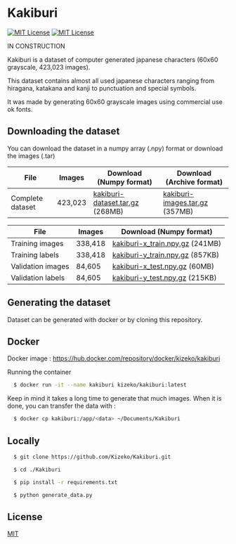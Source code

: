 
# Kakiburi

[![MIT License](https://img.shields.io/badge/License-MIT-green.svg)](https://choosealicense.com/licenses/mit/) [![MIT License](https://img.shields.io/badge/Release-0.0.1-blue)](https://google.com)

IN CONSTRUCTION

Kakiburi is a dataset of computer generated japanese characters (60x60 grayscale, 423,023 images).

This dataset contains almost all used japanese characters ranging from hiragana, katakana and kanji to punctuation and special symbols.

It was made by generating 60x60 grayscale images using commercial use ok fonts.
## Downloading the dataset

You can download the dataset in a numpy array (.npy) format or download the images (.tar)

File | Images | Download (Numpy format) | Download (Archive format)
--- | --- | --- | --- |
Complete dataset | 423,023 | [kakiburi-dataset.tar.gz](https://github.com/Kizeko/Kakiburi/releases/download/Latest/kakiburi-dataset.tar.gz) (268MB) | [kakiburi-images.tar.gz](https://github.com/Kizeko/Kakiburi/releases/download/Latest/kakiburi-images.tar.gz) (357MB)

File | Images | Download (Numpy format) |
--- | --- | --- |
Training images | 338,418 | [kakiburi-x_train.npy.gz](https://github.com/Kizeko/Kakiburi/releases/download/Latest/kakiburi-x_train.npy.gz) (241MB) |
Training labels | 338,418 | [kakiburi-y_train.npy.gz](https://github.com/Kizeko/Kakiburi/releases/download/Latest/kakiburi-y_train.npy.gz) (857KB) |
Validation images | 84,605 | [kakiburi-x_test.npy.gz](https://github.com/Kizeko/Kakiburi/releases/download/Latest/kakiburi-y_train.npy.gz) (60MB) |
Validation labels | 84,605 | [kakiburi-y_test.npy.gz](https://github.com/Kizeko/Kakiburi/releases/download/Latest/kakiburi-y_train.npy.gz) (215KB) |
    
## Generating the dataset

Dataset can be generated with docker or by cloning this repository.

## Docker

Docker image : https://hub.docker.com/repository/docker/kizeko/kakiburi

Running the container

```bash
  $ docker run -it --name kakiburi kizeko/kakiburi:latest
```

Keep in mind it takes a long time to generate that much images.
When it is done, you can transfer the data with :

```bash
  $ docker cp kakiburi:/app/<data> ~/Documents/Kakiburi
```
## Locally

```bash
  $ git clone https://github.com/Kizeko/Kakiburi.git

  $ cd ./Kakiburi

  $ pip install -r requirements.txt

  $ python generate_data.py

```


## License

[MIT](https://choosealicense.com/licenses/mit/)

